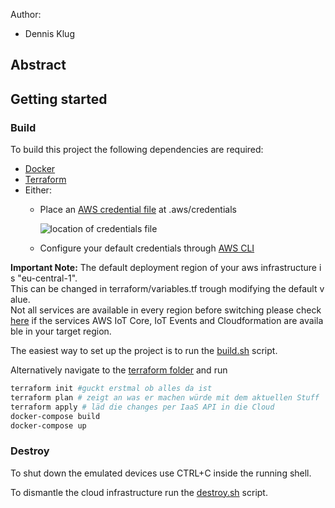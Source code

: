 Author:

- Dennis Klug

## Abstract

## Getting started

### Build

To build this project the following dependencies are required:

- [Docker](https://docs.docker.com/get-docker/)
- [Terraform](https://www.terraform.io/downloads.html)
- Either:
  - Place an [AWS credential file](https://docs.aws.amazon.com/sdk-for-javascript/v2/developer-guide/getting-your-credentials.html) at .aws/credentials

    ![location of credentials file](documentation/credential_location.png)

  - Configure your default credentials through [AWS CLI](https://docs.aws.amazon.com/cli/latest/userguide/cli-configure-files.html)

**Important Note:** The default deployment region of your aws infrastructure is "eu-central-1". 
This can be changed in terraform/variables.tf trough modifying the default value. Not all services are available in every region before switching please check [here](https://aws.amazon.com/de/about-aws/global-infrastructure/regional-product-services/) if the services AWS IoT Core, IoT Events and Cloudformation are available in your target region.

The easiest way to set up the project is to run the [build.sh](build.sh) script.

Alternatively navigate to the [terraform folder](terraform) and run

```bash
terraform init #guckt erstmal ob alles da ist 
terraform plan # zeigt an was er machen würde mit dem aktuellen Stuff
terraform apply # läd die changes per IaaS API in die Cloud 
docker-compose build  
docker-compose up 
```
### Destroy

To shut down the emulated devices use CTRL+C inside the running shell.

To dismantle the cloud infrastructure run the [destroy.sh](destroy.sh) script.